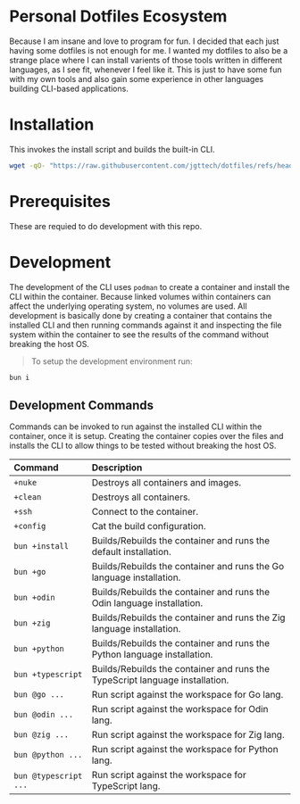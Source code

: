 # Personal Dotfiles Ecosystem

Because I am insane and love to program for fun. I decided that each just having some dotfiles is not enough for me. I wanted my dotfiles to also be a strange place where I can install varients of those tools written in different languages, as I see fit, whenever I feel like it. This is just to have some fun with my own tools and also gain some experience in other languages building CLI-based applications.

# Installation

This invokes the install script and builds the built-in CLI.

```bash
wget -qO- "https://raw.githubusercontent.com/jgttech/dotfiles/refs/heads/main/bin/install" | bash
```

# Prerequisites

These are requied to do development with this repo.

# Development

The development of the CLI uses `podman` to create a container and install the CLI within the container. Because linked volumes within containers can affect the underlying operating system, no volumes are used. All development is basically done by creating a container that contains the installed CLI and then running commands against it and inspecting the file system within the container to see the results of the command without breaking the host OS.

> To setup the development environment run:

```bash
bun i
```

## Development Commands

Commands can be invoked to run against the installed CLI within the container, once it is setup. Creating the container copies over the files and installs the CLI to allow things to be tested without breaking the host OS.

| Command | Description |
|:-|:-|
| `+nuke` | Destroys all containers and images. |
| `+clean` | Destroys all containers. |
| `+ssh` | Connect to the container. |
| `+config` | Cat the build configuration. |
| `bun +install` | Builds/Rebuilds the container and runs the default installation. |
| `bun +go` | Builds/Rebuilds the container and runs the Go language installation. |
| `bun +odin` | Builds/Rebuilds the container and runs the Odin language installation. |
| `bun +zig` | Builds/Rebuilds the container and runs the Zig language installation. |
| `bun +python` | Builds/Rebuilds the container and runs the Python language installation. |
| `bun +typescript` | Builds/Rebuilds the container and runs the TypeScript language installation. |
| `bun @go ...` | Run script against the workspace for Go lang. |
| `bun @odin ...` | Run script against the workspace for Odin lang. |
| `bun @zig ...` | Run script against the workspace for Zig lang. |
| `bun @python ...` | Run script against the workspace for Python lang. |
| `bun @typescript ...` | Run script against the workspace for TypeScript lang. |
